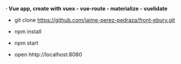 **· Vue app, create with vuex - vue-route - materialize - vuelidate**

- git clone https://github.com/jaime-perez-pedraza/front-ebury.git

- npm install

- npm start 

- open hhtp://localhost:8080

